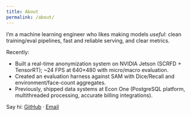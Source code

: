 ```yaml
---
title: About
permalink: /about/
---
```


I’m a machine learning engineer who likes making models _useful_: clean training/eval pipelines, fast and reliable serving, and clear metrics.

Recently:
- Built a real-time anonymization system on NVIDIA Jetson (SCRFD + TensorRT); ~24 FPS at 640×480 with micro/macro evaluation.
- Created an evaluation harness against SAM with Dice/Recall and environment/face-count aggregates.
- Previously, shipped data systems at Econ One (PostgreSQL platform, multithreaded processing, accurate billing integrations).

Say hi: [GitHub](https://github.com/charleysanchez) · [Email](mailto:charleysanchez7@gmail.com)
